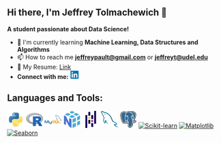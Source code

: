 ## Hi there, I'm Jeffrey Tolmachewich 👋
**A student passionate about Data Science!**

- 🌱 I'm currently learning **Machine Learning, Data Structures and Algorithms**
- 📫 How to reach me [**jeffreypault@gmail.com**](mailto:jeffreypault@gmail.com) or [**jeffreyt@udel.edu**](mailto:jeffreyt@udel.edu)
- 📄 My Resume: [Link](https://drive.google.com/file/d/1fSfLOudkeitNO1vwK7Te9qM3iNtcNuDZ/view?usp=drive_link)
- **Connect with me:** <a href="https://www.linkedin.com/in/jeffrey-tolmachewich10"><img alt="LinkedIn" src="https://raw.githubusercontent.com/devicons/devicon/master/icons/linkedin/linkedin-original.svg" height="20" width="20"></a>

## Languages and Tools:

<p>
      <a href="https://github.com/search?q=user%3AJeffT10+language%3Apython"><img alt="Python" src="https://raw.githubusercontent.com/devicons/devicon/master/icons/python/python-original.svg" height="40" width="40"></a>
      <a href="https://github.com/search?q=user%3AJeffT10+language%3Ar"><img alt="R" src="https://raw.githubusercontent.com/devicons/devicon/master/icons/r/r-original.svg" height="40" width="40"></a>
      <a href="https://github.com/search?q=user%3AJeffT10+language%3Asql"><img alt="SQL" src="https://raw.githubusercontent.com/devicons/devicon/master/icons/mysql/mysql-original-wordmark.svg" height="40" width="40"></a>
      <a href="https://github.com/search?q=user%3AJeffT10+language%3Anumpy"><img alt="NumPy" src="https://raw.githubusercontent.com/devicons/devicon/master/icons/numpy/numpy-original.svg" height="40" width="40"></a>
      <a href="https://github.com/search?q=user%3AJeffT10+language%3Apandas"><img alt="Pandas" src="https://raw.githubusercontent.com/devicons/devicon/master/icons/pandas/pandas-original.svg" height="40" width="40"></a>
      <a href="https://github.com/search?q=user%3AJeffT10+language%3Amysql"><img alt="MySQL" src="https://raw.githubusercontent.com/devicons/devicon/master/icons/mysql/mysql-original.svg" height="40" width="40"></a>
      <a href="https://github.com/search?q=user%3AJeffT10+language%3Apostgresql"><img alt="PostgreSQL" src="https://raw.githubusercontent.com/devicons/devicon/master/icons/postgresql/postgresql-original.svg" height="40" width="40"></a>
      <a href="https://github.com/search?q=user%3AJeffT10+language%3Ascikit-learn"><img alt="Scikit-learn" src="https://upload.wikimedia.org/wikipedia/commons/0/05/Scikit_learn_logo_small.svg" height="40" width="40"></a>
      <a href="https://github.com/search?q=user%3AJeffT10+language%3Amatplotlib"><img alt="Matplotlib" src="https://upload.wikimedia.org/wikipedia/commons/8/84/Matplotlib_icon.svg" height="40" width="40"></a>
      <a href="https://github.com/search?q=user%3AJeffT10+language%3Aseaborn"><img alt="Seaborn" src="https://raw.githubusercontent.com/mwaskom/seaborn/master/doc/_static/logo-mark-lightbg.svg" height="40" width="40"></a>
      
<!--
**JeffT10/JeffT10** is a ✨ _special_ ✨ repository because its `README.md` (this file) appears on your GitHub profile.

-->
